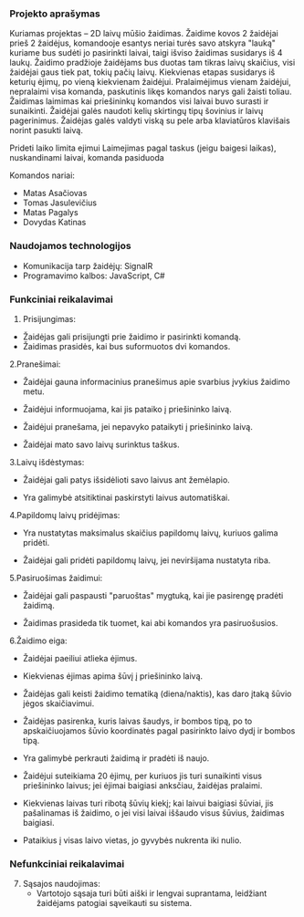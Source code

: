 ### Projekto aprašymas

Kuriamas projektas – 2D laivų mūšio žaidimas. Žaidime kovos 2 žaidėjai prieš 2 žaidėjus, komandooje esantys neriai turės savo atskyra "lauką" kuriame bus sudėti jo pasirinkti laivai, taigi išviso žaidimas susidarys iš 4 laukų. Žaidimo pradžioje žaidėjams bus duotas tam tikras laivų skaičius, visi žaidėjai gaus tiek pat, tokių pačių laivų. Kiekvienas etapas susidarys iš keturių ėjimų, po vieną kiekvienam žaidėjui. Pralaimėjimus vienam žaidėjui, nepralaimi visa komanda, paskutinis likęs komandos narys gali žaisti toliau. Žaidimas laimimas kai priešininkų komandos visi laivai buvo surasti ir sunaikinti. 
Žaidėjai galės naudoti kelių skirtingų tipų šovinius ir laivų pagerinimus. Žaidėjas galės valdyti viską su pele arba klaviatūros klavišais norint pasukti laivą. 

Prideti laiko limita ejimui
Laimejimas pagal taskus (jeigu baigesi laikas), nuskandinami laivai, komanda pasiduoda


Komandos nariai:
- Matas Asačiovas
- Tomas Jasulevičius
- Matas Pagalys
- Dovydas Katinas

### Naudojamos technologijos
- Komunikacija tarp žaidėjų: SignalR
- Programavimo kalbos: JavaScript, C#


### Funkciniai reikalavimai

1. Prisijungimas:

- Žaidėjas gali prisijungti prie žaidimo ir pasirinkti komandą.
- Žaidimas prasidės, kai bus suformuotos dvi komandos.
  
2.Pranešimai:

  - Žaidėjai gauna informacinius pranešimus apie svarbius įvykius žaidimo metu.
  
  - Žaidėjui informuojama, kai jis pataiko į priešininko laivą.
  
  - Žaidėjui pranešama, jei nepavyko pataikyti į priešininko laivą.
  
  - Žaidėjai mato savo laivų surinktus taškus.
  
3.Laivų išdėstymas:

  - Žaidėjai gali patys išsidėlioti savo laivus ant žemėlapio.
  
  - Yra galimybė atsitiktinai paskirstyti laivus automatiškai.
  
  
4.Papildomų laivų pridėjimas:

 - Yra nustatytas maksimalus skaičius papildomų laivų, kuriuos galima pridėti.
 
  - Žaidėjai gali pridėti papildomų laivų, jei neviršijama nustatyta riba.
  
5.Pasiruošimas žaidimui:

  - Žaidėjai gali paspausti "paruoštas" mygtuką, kai jie pasirengę pradėti žaidimą.
  
  - Žaidimas prasideda tik tuomet, kai abi komandos yra pasiruošusios.
  
6.Žaidimo eiga:

  - Žaidėjai paeiliui atlieka ėjimus.
  
  - Kiekvienas ėjimas apima šūvį į priešininko laivą.
  
  - Žaidėjas gali keisti žaidimo tematiką (diena/naktis), kas daro įtaką šūvio jėgos skaičiavimui.
  
  - Žaidėjas pasirenka, kuris laivas šaudys, ir bombos tipą, po to apskaičiuojamos šūvio koordinatės pagal pasirinkto laivo dydį ir bombos tipą.
  
  - Yra galimybė perkrauti žaidimą ir pradėti iš naujo.
  
  - Žaidėjui suteikiama 20 ėjimų, per kuriuos jis turi sunaikinti visus priešininko laivus; jei ėjimai baigiasi anksčiau, žaidėjas pralaimi.
  
  - Kiekvienas laivas turi ribotą šūvių kiekį; kai laivui baigiasi šūviai, jis pašalinamas iš žaidimo, o jei visi laivai iššaudo visus šūvius, žaidimas baigiasi.
  
  - Pataikius į visas laivo vietas, jo gyvybės nukrenta iki nulio.
  

### Nefunkciniai reikalavimai

7. Sąsajos naudojimas:
   - Vartotojo sąsaja turi būti aiški ir lengvai suprantama, leidžiant žaidėjams patogiai sąveikauti su sistema.

